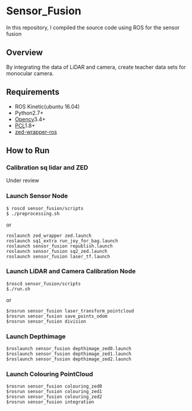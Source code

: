 # Sensor_Fusion
In this repository, I compiled the source code using ROS for the sensor fusion

## Overview
By integrating the data of LiDAR and camera, create teacher data sets for monocular camera.

## Requirements
- ROS Kinetic(ubuntu 16.04)
- Python2.7+
- [Opencv](https://opencv.org/)3.4+
- [PCL](https://pointcloud.org/)1.8+
- [zed-wrapper-ros](http://wiki.ros.org/zed-ros-wrapper)

## How to Run
### Calibration sq lidar and ZED
Under review

### Launch Sensor Node
```
$ roscd sensor_fusion/scripts
$ ./preprocessing.sh
```
or
```
roslaunch zed_wrapper zed.launch
roslaunch sq1_extra run_joy_for_bag.launch
roslaunch sensor_fusion republish.launch
roslaunch sensor_fusion sq2_zed.launch
roslaunch sensor_fusion laser_tf.launch
```

### Launch LiDAR and Camera Calibration Node
```
$roscd sensor_fusion/scripts
$./run.sh
```
or
```
$rosrun sensor_fusion laser_transform_pointcloud
$rosrun sensor_fusion save_points_odom
$rosrun sensor_fusion division
```

### Launch Depthimage
```
$roslaunch sensor_fusion depthimage_zed0.launch
$roslaunch sensor_fusion depthimage_zed1.launch
$roslaunch sensor_fusion depthimage_zed2.launch
```

### Launch Colouring PointCloud
```
$rosrun sensor_fusion colouring_zed0
$rosrun sensor_fusion colouring_zed1
$rosrun sensor_fusion colouring_zed2
$rosrun sensor_fusion integration
```
